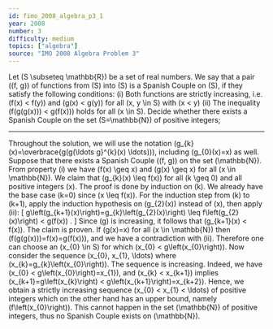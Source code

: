 ```yaml
---
id: fimo_2008_algebra_p3_1
year: 2008
number: 3
difficulty: medium
topics: ["algebra"]
source: "IMO 2008 Algebra Problem 3"
---
```


Let \(S \subseteq \mathbb{R}\) be a set of real numbers. We say that a pair \((f, g)\) of functions from \(S\) into \(S\) is a Spanish Couple on \(S\), if they satisfy the following conditions:
(i) Both functions are strictly increasing, i.e. \(f(x) < f(y)\) and \(g(x) < g(y)\) for all \(x, y \in S\) with \(x < y\)
(ii) The inequality \(f(g(g(x))) < g(f(x))\) holds for all \(x \in S\).
Decide whether there exists a Spanish Couple on the set \(S=\mathbb{N}\) of positive integers;


---
Throughout the solution, we will use the notation \(g_{k}(x)=\overbrace{g(g(\ldots g}^{k}(x) \ldots))\), including \(g_{0}(x)=x\) as well.
Suppose that there exists a Spanish Couple \((f, g)\) on the set \(\mathbb{N}\). From property (i) we have \(f(x) \geq x\) and \(g(x) \geq x\) for all \(x \in \mathbb{N}\).
We claim that \(g_{k}(x) \leq f(x)\) for all \(k \geq 0\) and all positive integers \(x\). The proof is done by induction on \(k\). We already have the base case \(k=0\) since \(x \leq f(x)\). For the induction step from \(k\) to \(k+1\), apply the induction hypothesis on \(g_{2}(x)\) instead of \(x\), then apply (ii):
\[
g\left(g_{k+1}(x)\right)=g_{k}\left(g_{2}(x)\right) \leq f\left(g_{2}(x)\right) < g(f(x)) .
\]
Since \(g\) is increasing, it follows that \(g_{k+1}(x) < f(x)\). The claim is proven.
If \(g(x)=x\) for all \(x \in \mathbb{N}\) then \(f(g(g(x)))=f(x)=g(f(x))\), and we have a contradiction with (ii). Therefore one can choose an \(x_{0} \in S\) for which \(x_{0} < g\left(x_{0}\right)\). Now consider the sequence \(x_{0}, x_{1}, \ldots\) where \(x_{k}=g_{k}\left(x_{0}\right)\). The sequence is increasing. Indeed, we have \(x_{0} < g\left(x_{0}\right)=x_{1}\), and \(x_{k} < x_{k+1}\) implies \(x_{k+1}=g\left(x_{k}\right) < g\left(x_{k+1}\right)=x_{k+2}\).
Hence, we obtain a strictly increasing sequence \(x_{0} < x_{1} < \ldots\) of positive integers which on the other hand has an upper bound, namely \(f\left(x_{0}\right)\). This cannot happen in the set \(\mathbb{N}\) of positive integers, thus no Spanish Couple exists on \(\mathbb{N}\).
